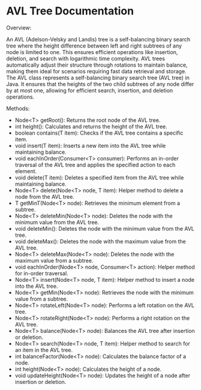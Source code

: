 # AVL Tree Documentation

Overview:

An AVL (Adelson-Velsky and Landis) tree is a self-balancing binary search tree where the height difference between left and right subtrees of any node is limited to one. This ensures efficient operations like insertion, deletion, and search with logarithmic time complexity. AVL trees automatically adjust their structure through rotations to maintain balance, making them ideal for scenarios requiring fast data retrieval and storage. The AVL class represents a self-balancing binary search tree (AVL tree) in Java. It ensures that the heights of the two child subtrees of any node differ by at most one, allowing for efficient search, insertion, and deletion operations.

Methods:

* Node&lt;T&gt; getRoot(): Returns the root node of the AVL tree.
* int height(): Calculates and returns the height of the AVL tree.
* boolean contains(T item): Checks if the AVL tree contains a specific item.
* void insert(T item): Inserts a new item into the AVL tree while maintaining balance.
* void eachInOrder(Consumer&lt;T&gt; consumer): Performs an in-order traversal of the AVL tree and applies the specified action to each element.
* void delete(T item): Deletes a specified item from the AVL tree while maintaining balance.
* Node&lt;T&gt; delete(Node&lt;T&gt; node, T item): Helper method to delete a node from the AVL tree.
* T getMinT(Node&lt;T&gt; node): Retrieves the minimum element from a subtree.
* Node&lt;T&gt; deleteMin(Node&lt;T&gt; node): Deletes the node with the minimum value from the AVL tree.
* void deleteMin(): Deletes the node with the minimum value from the AVL tree.
* void deleteMax(): Deletes the node with the maximum value from the AVL tree.
* Node&lt;T&gt; deleteMax(Node&lt;T&gt; node): Deletes the node with the maximum value from a subtree.
* void eachInOrder(Node&lt;T&gt; node, Consumer&lt;T&gt; action): Helper method for in-order traversal.
* Node&lt;T&gt; insert(Node&lt;T&gt; node, T item): Helper method to insert a node into the AVL tree.
* Node&lt;T&gt; getMin(Node&lt;T&gt; node): Retrieves the node with the minimum value from a subtree.
* Node&lt;T&gt; rotateLeft(Node&lt;T&gt; node): Performs a left rotation on the AVL tree.
* Node&lt;T&gt; rotateRight(Node&lt;T&gt; node): Performs a right rotation on the AVL tree.
* Node&lt;T&gt; balance(Node&lt;T&gt; node): Balances the AVL tree after insertion or deletion.
* Node&lt;T&gt; search(Node&lt;T&gt; node, T item): Helper method to search for an item in the AVL tree.
* int balanceFactor(Node&lt;T&gt; node): Calculates the balance factor of a node.
* int height(Node&lt;T&gt; node): Calculates the height of a node.
* void updateHeight(Node&lt;T&gt; node): Updates the height of a node after insertion or deletion.
